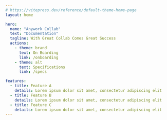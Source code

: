 ```yaml
---
# https://vitepress.dev/reference/default-theme-home-page
layout: home

hero:
  name: "Anywork Collab"
  text: "Documentation"
  tagline: With Great Collab Comes Great Success
  actions:
    - theme: brand
      text: On Boarding
      link: /onboarding
    - theme: alt
      text: Specifications
      link: /specs

features:
  - title: Feature A
    details: Lorem ipsum dolor sit amet, consectetur adipiscing elit
  - title: Feature B
    details: Lorem ipsum dolor sit amet, consectetur adipiscing elit
  - title: Feature C
    details: Lorem ipsum dolor sit amet, consectetur adipiscing elit
---
```


